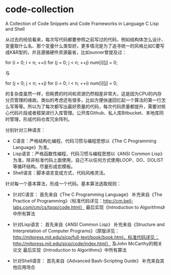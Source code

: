 code-collection
===============

A Collection of Code Snippets and Code Frameworks in Language C Lisp and Shell

从过去的经验看来，每次写代码都要参照之前写过的代码，例如结构体怎么设计、变量取什么名、那个变量什么类型好。更多情况是为了追寻统一的风格比如C要写成K&R型的，并且遵循硬件资源最省，比如sunner曾提及过：

for (i = 0; i < n; ++i)
    for (j = 0; j < n; ++j)
        num[i][j] = 0;

与

for (j = 0; j < n; ++j)
    for (i = 0; i < n; ++i)
        num[i][j] = 0;

的复杂度虽然一样，但耗费的时间和资源仍然相差非常大，这是因为CPU的内存分页管理的缘故。类似的考虑还有很多，比如方便快速回忆起一个算法的第一行怎么写等等。所以为了每次都写出最好质量的代码，每次代码质量都提升，需要对核心代码片段或者框架进行入库管理。公开库Github、私人库Bitbucket、本地库同时管理，形成代码仓库冗余阵列。

分别针对三种语言：

* C语言：严格结构化编程，代码习惯与编程思想以《The C Programming Language》为准。
* Lisp语言：严格函数性编程，代码习惯与编程思想以《ANSI Common Lisp》为准，除非标准代码上面使用，自己不以任何方式使用LOOP、DO、DOLIST等循环结构。尽量形成宏模板。
* Shell语言：脚本语言变成方式，代码风格灵活。

针对每一个基本算法，形成一个代码。基本算法选取规则：

* 针对C语言：
  首先来自《The C Programming Language》
  补充来自《The Practice of Programming》（标准代码详见：http://cm.bell-labs.com/cm/cs/tpop/code.html）
  最后实现《Introduction to Algorithms》中所有算法

* 针对Lisp语言：
  首先来自《ANSI Common Lisp》
  补充来自《Structure and Interpretation of Computer Programs》（原版详见：http://mitpress.mit.edu/sicp/full-text/book/book.html，标准代码详见：http://mitpress.mit.edu/sicp/code/index.html） 及John McCarthy的相关论文
  最后实现《Introduction to Algorithms》中所有算法

* 针对Shell语言：
  首先来自《Advanced Bash-Scripting Guide》
  补充来自其他应用场合
